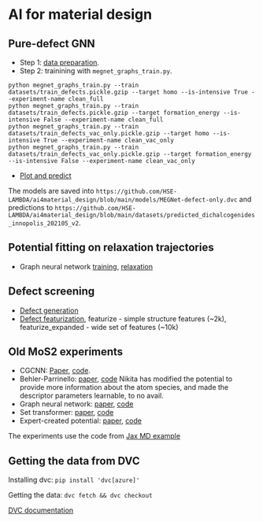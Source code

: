 # AI for material design
## Pure-defect GNN
* Step 1: [data preparation](https://github.com/HSE-LAMBDA/ai4material_design/blob/main/Defect%20representation.ipynb).
* Step 2: trainining with `megnet_graphs_train.py`.
```
python megnet_graphs_train.py --train datasets/train_defects.pickle.gzip --target homo --is-intensive True --experiment-name clean_full
python megnet_graphs_train.py --train datasets/train_defects.pickle.gzip --target formation_energy --is-intensive False --experiment-name clean_full
python megnet_graphs_train.py --train datasets/train_defects_vac_only.pickle.gzip --target homo --is-intensive True --experiment-name clean_vac_only
python megnet_graphs_train.py --train datasets/train_defects_vac_only.pickle.gzip --target formation_energy --is-intensive False --experiment-name clean_vac_only
```
* [Plot and predict](https://github.com/HSE-LAMBDA/ai4material_design/blob/main/megnet-05-data-defect-only-plot-predict.ipynb)

The models are saved into `https://github.com/HSE-LAMBDA/ai4material_design/blob/main/models/MEGNet-defect-only.dvc` and predictions to `https://github.com/HSE-LAMBDA/ai4material_design/blob/main/datasets/predicted_dichalcogenides_innopolis_202105_v2`.

## Potential fitting on relaxation trajectories
* Graph neural network [training](https://github.com/HSE-LAMBDA/ai4material_design/blob/main/GNN-traj.ipynb), [relaxation](https://github.com/HSE-LAMBDA/ai4material_design/blob/main/GNN-relaxation.ipynb)

## Defect screening
* [Defect generation](https://github.com/HSE-LAMBDA/ai4material_design/blob/main/defects_generation/generation.ipynb)
* [Defect featurization](https://github.com/HSE-LAMBDA/ai4material_design/blob/main/structure_featurization.py), featurize - simple structure features (~2k), featurize_expanded - wide set of features (~10k)
## Old MoS2 experiments
* CGCNN: [Paper](https://journals.aps.org/prl/pdf/10.1103/PhysRevLett.120.145301), [code](https://github.com/HSE-LAMBDA/ai4material_design/blob/main/cgcnn.ipynb).
* Behler-Parrinello: [paper](https://journals.aps.org/prl/abstract/10.1103/PhysRevLett.98.146401), [code](https://github.com/HSE-LAMBDA/ai4material_design/blob/main/BP-wide-tuned-no-force.ipynb) Nikita has modified the potential to provide more information about the atom species, and made the descriptor parameters learnable, to no avail.
* Graph neural network: [paper](https://www.nature.com/articles/s41567-020-0842-8), [code](https://github.com/HSE-LAMBDA/ai4material_design/blob/main/GraphNN-wide.ipynb)
* Set transformer: [paper](http://proceedings.mlr.press/v97/lee19d.html), [code](https://github.com/HSE-LAMBDA/ai4material_design/blob/main/SetTransformer.ipynb)
* Expert-created potential: [paper](https://aip.scitation.org/doi/10.1063/1.5007842), [code](https://github.com/HSE-LAMBDA/ai4material_design/blob/main/KIM%20potential.ipynb)

The experiments use the code from [Jax MD example](https://colab.research.google.com/github/google/jax-md/blob/master/notebooks/neural_networks.ipynb)
## Getting the data from DVC
Installing dvc: `pip install 'dvc[azure]'`

Getting the data: `dvc fetch && dvc checkout`

[DVC documentation](https://dvc.org/doc)
    

